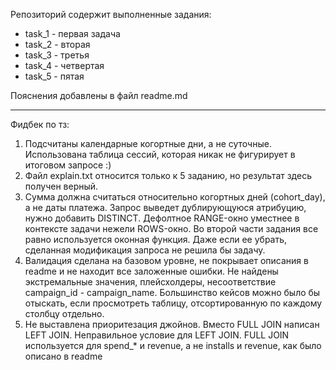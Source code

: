 Репозиторий содержит выполненные задания:

 - task_1 - первая задача
 - task_2 - вторая
 - task_3 - третья
 - task_4 - четвертая
 - task_5 - пятая

Пояснения добавлены в файл readme.md



**************

Фидбек по тз:
1. Подсчитаны календарные когортные дни, а не суточные. Использована таблица сессий, которая никак не фигурирует в итоговом запросе :)
2. Файл explain.txt относится только к 5 заданию, но результат здесь получен верный.
3. Сумма должна считаться относительно когортных дней (cohort_day), а не даты платежа. Запрос выведет дублирующуюся атрибуцию, нужно добавить DISTINCT. Дефолтное RANGE-окно уместнее в контексте задачи нежели ROWS-окно. Во второй части задания все равно используется оконная функция. Даже если ее убрать, сделанная модификация запроса не решила бы задачу.
4. Валидация сделана на базовом уровне, не покрывает описания в readme и не находит все заложенные ошибки. Не найдены экстремальные значения, плейсхолдеры, несоответствие campaign_id - campaign_name. Большинство кейсов можно было бы отыскать, если просмотреть таблицу, отсортированную по каждому столбцу отдельно.
5. Не выставлена приоритезация джойнов. Вместо FULL JOIN написан LEFT JOIN. Неправильное условие для LEFT JOIN. FULL JOIN используется для spend_* и revenue, а не installs и revenue, как было описано в readme
